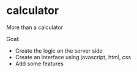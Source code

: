 # calculator
More than a calculator

Goal:
- Create the logic on the server side
- Create an interface using javascript, html, css
- Add some features 